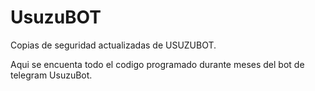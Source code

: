 # UsuzuBOT
Copias de seguridad actualizadas de USUZUBOT.

Aqui se encuenta todo el codigo programado durante meses del bot de telegram UsuzuBot.
